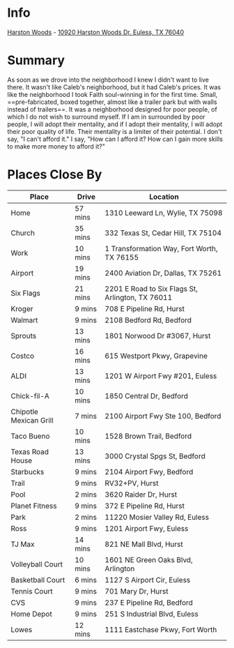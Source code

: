 # Info

[Harston Woods](https://harstonwoods.com/) - [10920 Harston Woods Dr. Euless, TX 76040](https://goo.gl/maps/pQxXyjrM1sYk66527)

# Summary

As soon as we drove into the neighborhood I knew I didn't want to live there. It wasn't like Caleb's neighborhood, but it had Caleb's prices. It was like the neighborhood I took Faith soul-winning in for the first time. Small, ==pre-fabricated, boxed together, almost like a trailer park but with walls instead of trailers==. It was a neighborhood designed for poor people, of which I do not wish to surround myself. If I am in surrounded by poor people, I will adopt their mentality, and if I adopt their mentality, I will adopt their poor quality of life. Their mentality is a limiter of their potential. I don't say, "I can't afford it." I say, "How can I afford it? How can I gain more skills to make more money to afford it?"

# Places Close By

| Place                  | Drive   | Location                                         |
| ---------------------- | ------- | ------------------------------------------------ |
| Home                   | 57 mins | 1310 Leeward Ln, Wylie, TX 75098                 |
| Church                 | 35 mins | 332 Texas St, Cedar Hill, TX 75104               |
| Work                   | 10 mins | 1 Transformation Way, Fort Worth, TX 76155       |
| Airport                | 19 mins | 2400 Aviation Dr, Dallas, TX 75261               |
| Six Flags              | 21 mins | 2201 E Road to Six Flags St, Arlington, TX 76011 |
| Kroger                 | 9 mins  | 708 E Pipeline Rd, Hurst                         |
| Walmart                | 9 mins  | 2108 Bedford Rd, Bedford                         |
| Sprouts                | 13 mins | 1801 Norwood Dr #3067, Hurst                     |
| Costco                 | 16 mins | 615 Westport Pkwy, Grapevine                     |
| ALDI                   | 13 mins | 1201 W Airport Fwy #201, Euless                  |
| Chick-fil-A            | 10 mins | 1850 Central Dr, Bedford                         |
| Chipotle Mexican Grill | 7 mins  | 2100 Airport Fwy Ste 100, Bedford                |
| Taco Bueno             | 10 mins | 1528 Brown Trail, Bedford                        |
| Texas Road House       | 13 mins | 3000 Crystal Spgs St, Bedford                    |
| Starbucks              | 9 mins  | 2104 Airport Fwy, Bedford                        |
| Trail                  | 9 mins  | RV32+PV, Hurst                                   |
| Pool                   | 2 mins  | 3620 Raider Dr, Hurst                            |
| Planet Fitness         | 9 mins  | 372 E Pipeline Rd, Hurst                         |
| Park                   | 2 mins  | 11220 Mosier Valley Rd, Euless                   |
| Ross                   | 9 mins  | 1201 Airport Fwy, Euless                         |
| TJ Max                 | 14 mins | 821 NE Mall Blvd, Hurst                          |
| Volleyball Court       | 10 mins | 1601 NE Green Oaks Blvd, Arlington               |
| Basketball Court       | 6 mins  | 1127 S Airport Cir, Euless                       |
| Tennis Court           | 9 mins  | 701 Mary Dr, Hurst                               |
| CVS                    | 9 mins  | 237 E Pipeline Rd, Bedford                       |
| Home Depot             | 9 mins  | 251 S Industrial Blvd, Euless                    |
| Lowes                  | 12 mins | 1111 Eastchase Pkwy, Fort Worth                  |
